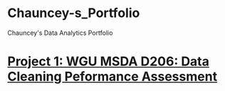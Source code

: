 # Chauncey-s_Portfolio
Chauncey's Data Analytics Portfolio 

# [Project 1: WGU MSDA D206: Data Cleaning Peformance Assessment]( )
